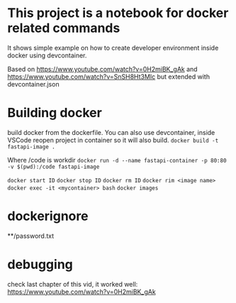 # This project is a notebook for docker related commands
It shows simple example on how to create developer environment inside docker using devcontainer. 

Based on https://www.youtube.com/watch?v=0H2miBK_gAk and https://www.youtube.com/watch?v=SnSH8Ht3MIc but extended with devcontainer.json

# Building docker
build docker from the dockerfile. 
You can also use devcontainer, inside VSCode reopen project in container so it will also build. 
`docker build -t fastapi-image .` 

Where /code is workdir
`docker run -d --name fastapi-container -p 80:80 -v $(pwd):/code fastapi-image`

`docker start ID`
`docker stop ID`
`docker rm ID`
`docker rim <image name>`
`docker exec -it <mycontainer> bash`
`docker images`

# dockerignore
**/password.txt

# debugging
check last chapter of this vid, it worked well:
https://www.youtube.com/watch?v=0H2miBK_gAk